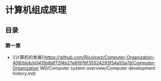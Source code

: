 # 计算机组成原理

## 目录

### 第一章

- ![计算机的发展](https://github.com/Ricolxwz/Computer-Organization-408/blob/e0415b8df72f4b27e81976f35524293f54a55a7d/Computer-Organization WD/Computer system overview/Computer development history.md)